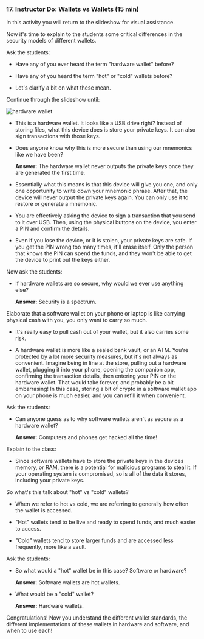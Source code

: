 ### 17. Instructor Do: Wallets vs Wallets (15 min)

In this activity you will return to the slideshow for visual assistance.

Now it's time to explain to the students some critical differences in the security models of different wallets.

Ask the students:

* Have any of you ever heard the term "hardware wallet" before?

* Have any of you heard the term "hot" or "cold" wallets before?

* Let's clarify a bit on what these mean.

Continue through the slideshow until:

![hardware wallet](https://image.shutterstock.com/image-photo/cryptocurrency-hardware-wallet-on-laptop-600w-1114321721.jpg)

* This is a hardware wallet. It looks like a USB drive right? Instead of storing files, what this device does is store your private keys. It can also sign transactions with those keys.

* Does anyone know why this is more secure than using our mnemonics like we have been?

  **Answer:** The hardware wallet never outputs the private keys once they are generated the first time.

* Essentially what this means is that this device will give you one, and only one opportunity to write down your mnemonic phrase.
  After that, the device will never output the private keys again. You can only use it to restore or generate a mnemonic.

* You are effectively asking the device to sign a transaction that you send to it over USB.
  Then, using the physical buttons on the device, you enter a PIN and confirm the details.

* Even if you lose the device, or it is stolen, your private keys are safe. If you get the PIN wrong too many times, it'll erase itself.
  Only the person that knows the PIN can spend the funds, and they won't be able to get the device to print out the keys either.

Now ask the students:

* If hardware wallets are so secure, why would we ever use anything else?

  **Answer:** Security is a spectrum.

Elaborate that a software wallet on your phone or laptop is like carrying physical cash with you, you only want to carry so much.

* It's really easy to pull cash out of your wallet, but it also carries some risk.

* A hardware wallet is more like a sealed bank vault, or an ATM.
  You're protected by a lot more security measures, but it's not always as convenient.
  Imagine being in line at the store, pulling out a hardware wallet, plugging it into your phone, opening the companion app,
  confirming the transaction details, then entering your PIN on the hardware wallet.
  That would take forever, and probably be a bit embarrasing!
  In this case, storing a bit of crypto in a software wallet app on your phone is much easier, and you can refill it when convenient.

Ask the students:

* Can anyone guess as to why software wallets aren't as secure as a hardware wallet?

  **Answer:** Computers and phones get hacked all the time!

Explain to the class:

* Since software wallets have to store the private keys in the devices memory, or RAM, there is a potential for malicious programs
  to steal it. If your operating system is compromised, so is all of the data it stores, including your private keys.

So what's this talk about "hot" vs "cold" wallets?

* When we refer to hot vs cold, we are referring to generally how often the wallet is accessed.

* "Hot" wallets tend to be live and ready to spend funds, and much easier to access.

* "Cold" wallets tend to store larger funds and are accessed less frequently, more like a vault.

Ask the students:

* So what would a "hot" wallet be in this case? Software or hardware?

  **Answer:** Software wallets are hot wallets.

* What would be a "cold" wallet?

  **Answer:** Hardware wallets.

Congratulations! Now you understand the different wallet standards, the different implementations of these wallets in hardware
and software, and when to use each!
